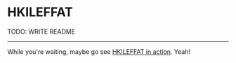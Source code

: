 HKILEFFAT
=========

TODO: WRITE README

***

While you're waiting, maybe go see [HKILEFFAT in action](http://viiksipojat.fi/leffat/). Yeah!